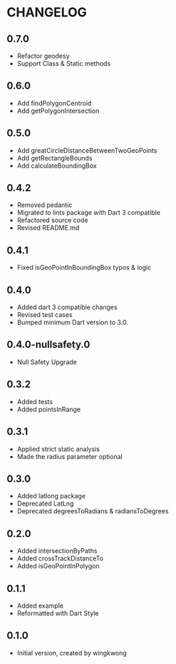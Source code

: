 # CHANGELOG

## 0.7.0

- Refactor geodesy
- Support Class & Static methods

## 0.6.0

- Add findPolygonCentroid
- Add getPolygonIntersection

## 0.5.0
- Add greatCircleDistanceBetweenTwoGeoPoints
- Add getRectangleBounds
- Add calculateBoundingBox

## 0.4.2
- Removed pedantic
- Migrated to lints package with Dart 3 compatible
- Refactored source code
- Revised README.md 

## 0.4.1
- Fixed isGeoPointInBoundingBox typos & logic

## 0.4.0
- Added dart 3 compatible changes
- Revised test cases
- Bumped minimum Dart version to 3.0.

## 0.4.0-nullsafety.0
- Null Safety Upgrade

## 0.3.2
- Added tests
- Added pointsInRange

## 0.3.1
- Applied strict static analysis
- Made the radius parameter optional

## 0.3.0
- Added latlong package
- Deprecated LatLng
- Deprecated degreesToRadians & radiansToDegrees

## 0.2.0
- Added intersectionByPaths
- Added crossTrackDistanceTo 
- Added isGeoPointInPolygon

## 0.1.1
- Added example
- Reformatted with Dart Style

## 0.1.0
- Initial version, created by wingkwong
